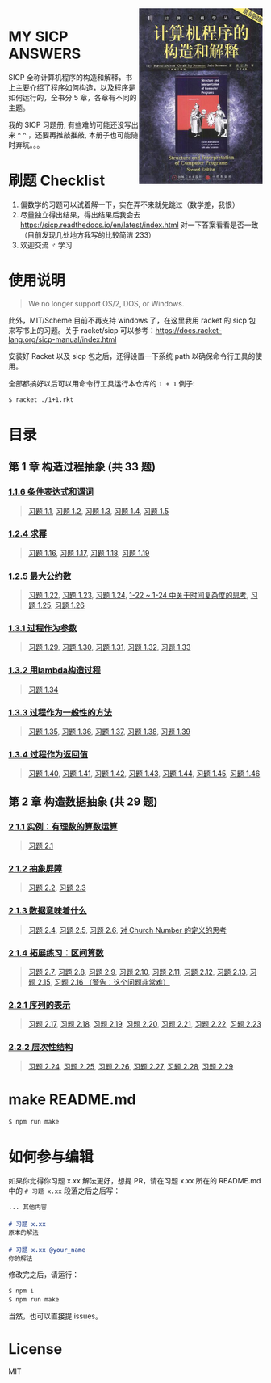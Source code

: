 <!-- Generated By `npm run make` -->
<img align="right" src="images/sicp-cover.jpg">

# MY SICP ANSWERS

SICP 全称计算机程序的构造和解释，书上主要介绍了程序如何构造，以及程序是如何运行的，全书分 5 章，各章有不同的主题。

我的 SICP 习题册, 有些难的可能还没写出来 ^ ^ ，还要再推敲推敲, 本册子也可能随时弃坑。。。

# 刷题 Checklist

1. 偏数学的习题可以试着解一下，实在弄不来就先跳过（数学差，我恨）
2. 尽量独立得出结果，得出结果后我会去 https://sicp.readthedocs.io/en/latest/index.html 对一下答案看看是否一致 （目前发现几处地方我写的比较简洁 233）
3. 欢迎交流 ♂ 学习

# 使用说明

> We no longer support OS/2, DOS, or Windows.

此外，MIT/Scheme 目前不再支持 windows 了，在这里我用 racket 的 sicp 包来写书上的习题。关于 racket/sicp 可以参考：https://docs.racket-lang.org/sicp-manual/index.html

安装好 Racket 以及 sicp 包之后，还得设置一下系统 path 以确保命令行工具的使用。

全部都搞好以后可以用命令行工具运行本仓库的 `1 + 1` 例子:

``` bash 
$ racket ./1+1.rkt
```


# 目录

## 第 1 章 构造过程抽象 (共 33 题)

### [1.1.6 条件表达式和谓词](./src/%E7%AC%AC%201%20%E7%AB%A0%20%E6%9E%84%E9%80%A0%E8%BF%87%E7%A8%8B%E6%8A%BD%E8%B1%A1/1.1.6%20%E6%9D%A1%E4%BB%B6%E8%A1%A8%E8%BE%BE%E5%BC%8F%E5%92%8C%E8%B0%93%E8%AF%8D) 

> [习题 1.1](./src/%E7%AC%AC%201%20%E7%AB%A0%20%E6%9E%84%E9%80%A0%E8%BF%87%E7%A8%8B%E6%8A%BD%E8%B1%A1/1.1.6%20%E6%9D%A1%E4%BB%B6%E8%A1%A8%E8%BE%BE%E5%BC%8F%E5%92%8C%E8%B0%93%E8%AF%8D#%E4%B9%A0%E9%A2%98-11), [习题 1.2](./src/%E7%AC%AC%201%20%E7%AB%A0%20%E6%9E%84%E9%80%A0%E8%BF%87%E7%A8%8B%E6%8A%BD%E8%B1%A1/1.1.6%20%E6%9D%A1%E4%BB%B6%E8%A1%A8%E8%BE%BE%E5%BC%8F%E5%92%8C%E8%B0%93%E8%AF%8D#%E4%B9%A0%E9%A2%98-12), [习题 1.3](./src/%E7%AC%AC%201%20%E7%AB%A0%20%E6%9E%84%E9%80%A0%E8%BF%87%E7%A8%8B%E6%8A%BD%E8%B1%A1/1.1.6%20%E6%9D%A1%E4%BB%B6%E8%A1%A8%E8%BE%BE%E5%BC%8F%E5%92%8C%E8%B0%93%E8%AF%8D#%E4%B9%A0%E9%A2%98-13), [习题 1.4](./src/%E7%AC%AC%201%20%E7%AB%A0%20%E6%9E%84%E9%80%A0%E8%BF%87%E7%A8%8B%E6%8A%BD%E8%B1%A1/1.1.6%20%E6%9D%A1%E4%BB%B6%E8%A1%A8%E8%BE%BE%E5%BC%8F%E5%92%8C%E8%B0%93%E8%AF%8D#%E4%B9%A0%E9%A2%98-14), [习题 1.5](./src/%E7%AC%AC%201%20%E7%AB%A0%20%E6%9E%84%E9%80%A0%E8%BF%87%E7%A8%8B%E6%8A%BD%E8%B1%A1/1.1.6%20%E6%9D%A1%E4%BB%B6%E8%A1%A8%E8%BE%BE%E5%BC%8F%E5%92%8C%E8%B0%93%E8%AF%8D#%E4%B9%A0%E9%A2%98-15)

### [1.2.4 求幂](./src/%E7%AC%AC%201%20%E7%AB%A0%20%E6%9E%84%E9%80%A0%E8%BF%87%E7%A8%8B%E6%8A%BD%E8%B1%A1/1.2.4%20%E6%B1%82%E5%B9%82) 

> [习题 1.16](./src/%E7%AC%AC%201%20%E7%AB%A0%20%E6%9E%84%E9%80%A0%E8%BF%87%E7%A8%8B%E6%8A%BD%E8%B1%A1/1.2.4%20%E6%B1%82%E5%B9%82#%E4%B9%A0%E9%A2%98-116), [习题 1.17](./src/%E7%AC%AC%201%20%E7%AB%A0%20%E6%9E%84%E9%80%A0%E8%BF%87%E7%A8%8B%E6%8A%BD%E8%B1%A1/1.2.4%20%E6%B1%82%E5%B9%82#%E4%B9%A0%E9%A2%98-117), [习题 1.18](./src/%E7%AC%AC%201%20%E7%AB%A0%20%E6%9E%84%E9%80%A0%E8%BF%87%E7%A8%8B%E6%8A%BD%E8%B1%A1/1.2.4%20%E6%B1%82%E5%B9%82#%E4%B9%A0%E9%A2%98-118), [习题 1.19](./src/%E7%AC%AC%201%20%E7%AB%A0%20%E6%9E%84%E9%80%A0%E8%BF%87%E7%A8%8B%E6%8A%BD%E8%B1%A1/1.2.4%20%E6%B1%82%E5%B9%82#%E4%B9%A0%E9%A2%98-119)

### [1.2.5 最大公约数](./src/%E7%AC%AC%201%20%E7%AB%A0%20%E6%9E%84%E9%80%A0%E8%BF%87%E7%A8%8B%E6%8A%BD%E8%B1%A1/1.2.5%20%E6%9C%80%E5%A4%A7%E5%85%AC%E7%BA%A6%E6%95%B0) 

> [习题 1.22](./src/%E7%AC%AC%201%20%E7%AB%A0%20%E6%9E%84%E9%80%A0%E8%BF%87%E7%A8%8B%E6%8A%BD%E8%B1%A1/1.2.5%20%E6%9C%80%E5%A4%A7%E5%85%AC%E7%BA%A6%E6%95%B0#%E4%B9%A0%E9%A2%98-122), [习题 1.23](./src/%E7%AC%AC%201%20%E7%AB%A0%20%E6%9E%84%E9%80%A0%E8%BF%87%E7%A8%8B%E6%8A%BD%E8%B1%A1/1.2.5%20%E6%9C%80%E5%A4%A7%E5%85%AC%E7%BA%A6%E6%95%B0#%E4%B9%A0%E9%A2%98-123), [习题 1.24](./src/%E7%AC%AC%201%20%E7%AB%A0%20%E6%9E%84%E9%80%A0%E8%BF%87%E7%A8%8B%E6%8A%BD%E8%B1%A1/1.2.5%20%E6%9C%80%E5%A4%A7%E5%85%AC%E7%BA%A6%E6%95%B0#%E4%B9%A0%E9%A2%98-124), [1-22 ~ 1-24 中关于时间复杂度的思考](./src/%E7%AC%AC%201%20%E7%AB%A0%20%E6%9E%84%E9%80%A0%E8%BF%87%E7%A8%8B%E6%8A%BD%E8%B1%A1/1.2.5%20%E6%9C%80%E5%A4%A7%E5%85%AC%E7%BA%A6%E6%95%B0#1-22-~%201-24%20%E4%B8%AD%E5%85%B3%E4%BA%8E%E6%97%B6%E9%97%B4%E5%A4%8D%E6%9D%82%E5%BA%A6%E7%9A%84%E6%80%9D%E8%80%83), [习题 1.25](./src/%E7%AC%AC%201%20%E7%AB%A0%20%E6%9E%84%E9%80%A0%E8%BF%87%E7%A8%8B%E6%8A%BD%E8%B1%A1/1.2.5%20%E6%9C%80%E5%A4%A7%E5%85%AC%E7%BA%A6%E6%95%B0#%E4%B9%A0%E9%A2%98-125), [习题 1.26](./src/%E7%AC%AC%201%20%E7%AB%A0%20%E6%9E%84%E9%80%A0%E8%BF%87%E7%A8%8B%E6%8A%BD%E8%B1%A1/1.2.5%20%E6%9C%80%E5%A4%A7%E5%85%AC%E7%BA%A6%E6%95%B0#%E4%B9%A0%E9%A2%98-126)

### [1.3.1 过程作为参数](./src/%E7%AC%AC%201%20%E7%AB%A0%20%E6%9E%84%E9%80%A0%E8%BF%87%E7%A8%8B%E6%8A%BD%E8%B1%A1/1.3.1%20%E8%BF%87%E7%A8%8B%E4%BD%9C%E4%B8%BA%E5%8F%82%E6%95%B0) 

> [习题 1.29](./src/%E7%AC%AC%201%20%E7%AB%A0%20%E6%9E%84%E9%80%A0%E8%BF%87%E7%A8%8B%E6%8A%BD%E8%B1%A1/1.3.1%20%E8%BF%87%E7%A8%8B%E4%BD%9C%E4%B8%BA%E5%8F%82%E6%95%B0#%E4%B9%A0%E9%A2%98-129), [习题 1.30](./src/%E7%AC%AC%201%20%E7%AB%A0%20%E6%9E%84%E9%80%A0%E8%BF%87%E7%A8%8B%E6%8A%BD%E8%B1%A1/1.3.1%20%E8%BF%87%E7%A8%8B%E4%BD%9C%E4%B8%BA%E5%8F%82%E6%95%B0#%E4%B9%A0%E9%A2%98-130), [习题 1.31](./src/%E7%AC%AC%201%20%E7%AB%A0%20%E6%9E%84%E9%80%A0%E8%BF%87%E7%A8%8B%E6%8A%BD%E8%B1%A1/1.3.1%20%E8%BF%87%E7%A8%8B%E4%BD%9C%E4%B8%BA%E5%8F%82%E6%95%B0#%E4%B9%A0%E9%A2%98-131), [习题 1.32](./src/%E7%AC%AC%201%20%E7%AB%A0%20%E6%9E%84%E9%80%A0%E8%BF%87%E7%A8%8B%E6%8A%BD%E8%B1%A1/1.3.1%20%E8%BF%87%E7%A8%8B%E4%BD%9C%E4%B8%BA%E5%8F%82%E6%95%B0#%E4%B9%A0%E9%A2%98-132), [习题 1.33](./src/%E7%AC%AC%201%20%E7%AB%A0%20%E6%9E%84%E9%80%A0%E8%BF%87%E7%A8%8B%E6%8A%BD%E8%B1%A1/1.3.1%20%E8%BF%87%E7%A8%8B%E4%BD%9C%E4%B8%BA%E5%8F%82%E6%95%B0#%E4%B9%A0%E9%A2%98-133)

### [1.3.2 用lambda构造过程](./src/%E7%AC%AC%201%20%E7%AB%A0%20%E6%9E%84%E9%80%A0%E8%BF%87%E7%A8%8B%E6%8A%BD%E8%B1%A1/1.3.2%20%E7%94%A8lambda%E6%9E%84%E9%80%A0%E8%BF%87%E7%A8%8B) 

> [习题 1.34](./src/%E7%AC%AC%201%20%E7%AB%A0%20%E6%9E%84%E9%80%A0%E8%BF%87%E7%A8%8B%E6%8A%BD%E8%B1%A1/1.3.2%20%E7%94%A8lambda%E6%9E%84%E9%80%A0%E8%BF%87%E7%A8%8B#%E4%B9%A0%E9%A2%98-134)

### [1.3.3 过程作为一般性的方法](./src/%E7%AC%AC%201%20%E7%AB%A0%20%E6%9E%84%E9%80%A0%E8%BF%87%E7%A8%8B%E6%8A%BD%E8%B1%A1/1.3.3%20%E8%BF%87%E7%A8%8B%E4%BD%9C%E4%B8%BA%E4%B8%80%E8%88%AC%E6%80%A7%E7%9A%84%E6%96%B9%E6%B3%95) 

> [习题 1.35](./src/%E7%AC%AC%201%20%E7%AB%A0%20%E6%9E%84%E9%80%A0%E8%BF%87%E7%A8%8B%E6%8A%BD%E8%B1%A1/1.3.3%20%E8%BF%87%E7%A8%8B%E4%BD%9C%E4%B8%BA%E4%B8%80%E8%88%AC%E6%80%A7%E7%9A%84%E6%96%B9%E6%B3%95#%E4%B9%A0%E9%A2%98-135), [习题 1.36](./src/%E7%AC%AC%201%20%E7%AB%A0%20%E6%9E%84%E9%80%A0%E8%BF%87%E7%A8%8B%E6%8A%BD%E8%B1%A1/1.3.3%20%E8%BF%87%E7%A8%8B%E4%BD%9C%E4%B8%BA%E4%B8%80%E8%88%AC%E6%80%A7%E7%9A%84%E6%96%B9%E6%B3%95#%E4%B9%A0%E9%A2%98-136), [习题 1.37](./src/%E7%AC%AC%201%20%E7%AB%A0%20%E6%9E%84%E9%80%A0%E8%BF%87%E7%A8%8B%E6%8A%BD%E8%B1%A1/1.3.3%20%E8%BF%87%E7%A8%8B%E4%BD%9C%E4%B8%BA%E4%B8%80%E8%88%AC%E6%80%A7%E7%9A%84%E6%96%B9%E6%B3%95#%E4%B9%A0%E9%A2%98-137), [习题 1.38](./src/%E7%AC%AC%201%20%E7%AB%A0%20%E6%9E%84%E9%80%A0%E8%BF%87%E7%A8%8B%E6%8A%BD%E8%B1%A1/1.3.3%20%E8%BF%87%E7%A8%8B%E4%BD%9C%E4%B8%BA%E4%B8%80%E8%88%AC%E6%80%A7%E7%9A%84%E6%96%B9%E6%B3%95#%E4%B9%A0%E9%A2%98-138), [习题 1.39](./src/%E7%AC%AC%201%20%E7%AB%A0%20%E6%9E%84%E9%80%A0%E8%BF%87%E7%A8%8B%E6%8A%BD%E8%B1%A1/1.3.3%20%E8%BF%87%E7%A8%8B%E4%BD%9C%E4%B8%BA%E4%B8%80%E8%88%AC%E6%80%A7%E7%9A%84%E6%96%B9%E6%B3%95#%E4%B9%A0%E9%A2%98-139)

### [1.3.4 过程作为返回值](./src/%E7%AC%AC%201%20%E7%AB%A0%20%E6%9E%84%E9%80%A0%E8%BF%87%E7%A8%8B%E6%8A%BD%E8%B1%A1/1.3.4%20%E8%BF%87%E7%A8%8B%E4%BD%9C%E4%B8%BA%E8%BF%94%E5%9B%9E%E5%80%BC) 

> [习题 1.40](./src/%E7%AC%AC%201%20%E7%AB%A0%20%E6%9E%84%E9%80%A0%E8%BF%87%E7%A8%8B%E6%8A%BD%E8%B1%A1/1.3.4%20%E8%BF%87%E7%A8%8B%E4%BD%9C%E4%B8%BA%E8%BF%94%E5%9B%9E%E5%80%BC#%E4%B9%A0%E9%A2%98-140), [习题 1.41](./src/%E7%AC%AC%201%20%E7%AB%A0%20%E6%9E%84%E9%80%A0%E8%BF%87%E7%A8%8B%E6%8A%BD%E8%B1%A1/1.3.4%20%E8%BF%87%E7%A8%8B%E4%BD%9C%E4%B8%BA%E8%BF%94%E5%9B%9E%E5%80%BC#%E4%B9%A0%E9%A2%98-141), [习题 1.42](./src/%E7%AC%AC%201%20%E7%AB%A0%20%E6%9E%84%E9%80%A0%E8%BF%87%E7%A8%8B%E6%8A%BD%E8%B1%A1/1.3.4%20%E8%BF%87%E7%A8%8B%E4%BD%9C%E4%B8%BA%E8%BF%94%E5%9B%9E%E5%80%BC#%E4%B9%A0%E9%A2%98-142), [习题 1.43](./src/%E7%AC%AC%201%20%E7%AB%A0%20%E6%9E%84%E9%80%A0%E8%BF%87%E7%A8%8B%E6%8A%BD%E8%B1%A1/1.3.4%20%E8%BF%87%E7%A8%8B%E4%BD%9C%E4%B8%BA%E8%BF%94%E5%9B%9E%E5%80%BC#%E4%B9%A0%E9%A2%98-143), [习题 1.44](./src/%E7%AC%AC%201%20%E7%AB%A0%20%E6%9E%84%E9%80%A0%E8%BF%87%E7%A8%8B%E6%8A%BD%E8%B1%A1/1.3.4%20%E8%BF%87%E7%A8%8B%E4%BD%9C%E4%B8%BA%E8%BF%94%E5%9B%9E%E5%80%BC#%E4%B9%A0%E9%A2%98-144), [习题 1.45](./src/%E7%AC%AC%201%20%E7%AB%A0%20%E6%9E%84%E9%80%A0%E8%BF%87%E7%A8%8B%E6%8A%BD%E8%B1%A1/1.3.4%20%E8%BF%87%E7%A8%8B%E4%BD%9C%E4%B8%BA%E8%BF%94%E5%9B%9E%E5%80%BC#%E4%B9%A0%E9%A2%98-145), [习题 1.46](./src/%E7%AC%AC%201%20%E7%AB%A0%20%E6%9E%84%E9%80%A0%E8%BF%87%E7%A8%8B%E6%8A%BD%E8%B1%A1/1.3.4%20%E8%BF%87%E7%A8%8B%E4%BD%9C%E4%B8%BA%E8%BF%94%E5%9B%9E%E5%80%BC#%E4%B9%A0%E9%A2%98-146)

## 第 2 章 构造数据抽象 (共 29 题)

### [2.1.1 实例：有理数的算数运算](./src/%E7%AC%AC%202%20%E7%AB%A0%20%E6%9E%84%E9%80%A0%E6%95%B0%E6%8D%AE%E6%8A%BD%E8%B1%A1/2.1.1%20%E5%AE%9E%E4%BE%8B%EF%BC%9A%E6%9C%89%E7%90%86%E6%95%B0%E7%9A%84%E7%AE%97%E6%95%B0%E8%BF%90%E7%AE%97) 

> [习题 2.1](./src/%E7%AC%AC%202%20%E7%AB%A0%20%E6%9E%84%E9%80%A0%E6%95%B0%E6%8D%AE%E6%8A%BD%E8%B1%A1/2.1.1%20%E5%AE%9E%E4%BE%8B%EF%BC%9A%E6%9C%89%E7%90%86%E6%95%B0%E7%9A%84%E7%AE%97%E6%95%B0%E8%BF%90%E7%AE%97#%E4%B9%A0%E9%A2%98-21)

### [2.1.2 抽象屏障](./src/%E7%AC%AC%202%20%E7%AB%A0%20%E6%9E%84%E9%80%A0%E6%95%B0%E6%8D%AE%E6%8A%BD%E8%B1%A1/2.1.2%20%E6%8A%BD%E8%B1%A1%E5%B1%8F%E9%9A%9C) 

> [习题 2.2](./src/%E7%AC%AC%202%20%E7%AB%A0%20%E6%9E%84%E9%80%A0%E6%95%B0%E6%8D%AE%E6%8A%BD%E8%B1%A1/2.1.2%20%E6%8A%BD%E8%B1%A1%E5%B1%8F%E9%9A%9C#%E4%B9%A0%E9%A2%98-22), [习题 2.3](./src/%E7%AC%AC%202%20%E7%AB%A0%20%E6%9E%84%E9%80%A0%E6%95%B0%E6%8D%AE%E6%8A%BD%E8%B1%A1/2.1.2%20%E6%8A%BD%E8%B1%A1%E5%B1%8F%E9%9A%9C#%E4%B9%A0%E9%A2%98-23)

### [2.1.3 数据意味着什么](./src/%E7%AC%AC%202%20%E7%AB%A0%20%E6%9E%84%E9%80%A0%E6%95%B0%E6%8D%AE%E6%8A%BD%E8%B1%A1/2.1.3%20%E6%95%B0%E6%8D%AE%E6%84%8F%E5%91%B3%E7%9D%80%E4%BB%80%E4%B9%88) 

> [习题 2.4](./src/%E7%AC%AC%202%20%E7%AB%A0%20%E6%9E%84%E9%80%A0%E6%95%B0%E6%8D%AE%E6%8A%BD%E8%B1%A1/2.1.3%20%E6%95%B0%E6%8D%AE%E6%84%8F%E5%91%B3%E7%9D%80%E4%BB%80%E4%B9%88#%E4%B9%A0%E9%A2%98-24), [习题 2.5](./src/%E7%AC%AC%202%20%E7%AB%A0%20%E6%9E%84%E9%80%A0%E6%95%B0%E6%8D%AE%E6%8A%BD%E8%B1%A1/2.1.3%20%E6%95%B0%E6%8D%AE%E6%84%8F%E5%91%B3%E7%9D%80%E4%BB%80%E4%B9%88#%E4%B9%A0%E9%A2%98-25), [习题 2.6](./src/%E7%AC%AC%202%20%E7%AB%A0%20%E6%9E%84%E9%80%A0%E6%95%B0%E6%8D%AE%E6%8A%BD%E8%B1%A1/2.1.3%20%E6%95%B0%E6%8D%AE%E6%84%8F%E5%91%B3%E7%9D%80%E4%BB%80%E4%B9%88#%E4%B9%A0%E9%A2%98-26), [对 Church Number 的定义的思考](./src/%E7%AC%AC%202%20%E7%AB%A0%20%E6%9E%84%E9%80%A0%E6%95%B0%E6%8D%AE%E6%8A%BD%E8%B1%A1/2.1.3%20%E6%95%B0%E6%8D%AE%E6%84%8F%E5%91%B3%E7%9D%80%E4%BB%80%E4%B9%88#%E5%AF%B9-Church%20Number%20%E7%9A%84%E5%AE%9A%E4%B9%89%E7%9A%84%E6%80%9D%E8%80%83)

### [2.1.4 拓展练习：区间算数](./src/%E7%AC%AC%202%20%E7%AB%A0%20%E6%9E%84%E9%80%A0%E6%95%B0%E6%8D%AE%E6%8A%BD%E8%B1%A1/2.1.4%20%E6%8B%93%E5%B1%95%E7%BB%83%E4%B9%A0%EF%BC%9A%E5%8C%BA%E9%97%B4%E7%AE%97%E6%95%B0) 

> [习题 2.7](./src/%E7%AC%AC%202%20%E7%AB%A0%20%E6%9E%84%E9%80%A0%E6%95%B0%E6%8D%AE%E6%8A%BD%E8%B1%A1/2.1.4%20%E6%8B%93%E5%B1%95%E7%BB%83%E4%B9%A0%EF%BC%9A%E5%8C%BA%E9%97%B4%E7%AE%97%E6%95%B0#%E4%B9%A0%E9%A2%98-27), [习题 2.8](./src/%E7%AC%AC%202%20%E7%AB%A0%20%E6%9E%84%E9%80%A0%E6%95%B0%E6%8D%AE%E6%8A%BD%E8%B1%A1/2.1.4%20%E6%8B%93%E5%B1%95%E7%BB%83%E4%B9%A0%EF%BC%9A%E5%8C%BA%E9%97%B4%E7%AE%97%E6%95%B0#%E4%B9%A0%E9%A2%98-28), [习题 2.9](./src/%E7%AC%AC%202%20%E7%AB%A0%20%E6%9E%84%E9%80%A0%E6%95%B0%E6%8D%AE%E6%8A%BD%E8%B1%A1/2.1.4%20%E6%8B%93%E5%B1%95%E7%BB%83%E4%B9%A0%EF%BC%9A%E5%8C%BA%E9%97%B4%E7%AE%97%E6%95%B0#%E4%B9%A0%E9%A2%98-29), [习题 2.10](./src/%E7%AC%AC%202%20%E7%AB%A0%20%E6%9E%84%E9%80%A0%E6%95%B0%E6%8D%AE%E6%8A%BD%E8%B1%A1/2.1.4%20%E6%8B%93%E5%B1%95%E7%BB%83%E4%B9%A0%EF%BC%9A%E5%8C%BA%E9%97%B4%E7%AE%97%E6%95%B0#%E4%B9%A0%E9%A2%98-210), [习题 2.11](./src/%E7%AC%AC%202%20%E7%AB%A0%20%E6%9E%84%E9%80%A0%E6%95%B0%E6%8D%AE%E6%8A%BD%E8%B1%A1/2.1.4%20%E6%8B%93%E5%B1%95%E7%BB%83%E4%B9%A0%EF%BC%9A%E5%8C%BA%E9%97%B4%E7%AE%97%E6%95%B0#%E4%B9%A0%E9%A2%98-211), [习题 2.12](./src/%E7%AC%AC%202%20%E7%AB%A0%20%E6%9E%84%E9%80%A0%E6%95%B0%E6%8D%AE%E6%8A%BD%E8%B1%A1/2.1.4%20%E6%8B%93%E5%B1%95%E7%BB%83%E4%B9%A0%EF%BC%9A%E5%8C%BA%E9%97%B4%E7%AE%97%E6%95%B0#%E4%B9%A0%E9%A2%98-212), [习题 2.13](./src/%E7%AC%AC%202%20%E7%AB%A0%20%E6%9E%84%E9%80%A0%E6%95%B0%E6%8D%AE%E6%8A%BD%E8%B1%A1/2.1.4%20%E6%8B%93%E5%B1%95%E7%BB%83%E4%B9%A0%EF%BC%9A%E5%8C%BA%E9%97%B4%E7%AE%97%E6%95%B0#%E4%B9%A0%E9%A2%98-213), [习题 2.15](./src/%E7%AC%AC%202%20%E7%AB%A0%20%E6%9E%84%E9%80%A0%E6%95%B0%E6%8D%AE%E6%8A%BD%E8%B1%A1/2.1.4%20%E6%8B%93%E5%B1%95%E7%BB%83%E4%B9%A0%EF%BC%9A%E5%8C%BA%E9%97%B4%E7%AE%97%E6%95%B0#%E4%B9%A0%E9%A2%98-215), [习题 2.16 （警告：这个问题非常难）](./src/%E7%AC%AC%202%20%E7%AB%A0%20%E6%9E%84%E9%80%A0%E6%95%B0%E6%8D%AE%E6%8A%BD%E8%B1%A1/2.1.4%20%E6%8B%93%E5%B1%95%E7%BB%83%E4%B9%A0%EF%BC%9A%E5%8C%BA%E9%97%B4%E7%AE%97%E6%95%B0#%E4%B9%A0%E9%A2%98-216%20%EF%BC%88%E8%AD%A6%E5%91%8A%EF%BC%9A%E8%BF%99%E4%B8%AA%E9%97%AE%E9%A2%98%E9%9D%9E%E5%B8%B8%E9%9A%BE%EF%BC%89)

### [2.2.1 序列的表示](./src/%E7%AC%AC%202%20%E7%AB%A0%20%E6%9E%84%E9%80%A0%E6%95%B0%E6%8D%AE%E6%8A%BD%E8%B1%A1/2.2.1%20%E5%BA%8F%E5%88%97%E7%9A%84%E8%A1%A8%E7%A4%BA) 

> [习题 2.17](./src/%E7%AC%AC%202%20%E7%AB%A0%20%E6%9E%84%E9%80%A0%E6%95%B0%E6%8D%AE%E6%8A%BD%E8%B1%A1/2.2.1%20%E5%BA%8F%E5%88%97%E7%9A%84%E8%A1%A8%E7%A4%BA#%E4%B9%A0%E9%A2%98-217), [习题 2.18](./src/%E7%AC%AC%202%20%E7%AB%A0%20%E6%9E%84%E9%80%A0%E6%95%B0%E6%8D%AE%E6%8A%BD%E8%B1%A1/2.2.1%20%E5%BA%8F%E5%88%97%E7%9A%84%E8%A1%A8%E7%A4%BA#%E4%B9%A0%E9%A2%98-218), [习题 2.19](./src/%E7%AC%AC%202%20%E7%AB%A0%20%E6%9E%84%E9%80%A0%E6%95%B0%E6%8D%AE%E6%8A%BD%E8%B1%A1/2.2.1%20%E5%BA%8F%E5%88%97%E7%9A%84%E8%A1%A8%E7%A4%BA#%E4%B9%A0%E9%A2%98-219), [习题 2.20](./src/%E7%AC%AC%202%20%E7%AB%A0%20%E6%9E%84%E9%80%A0%E6%95%B0%E6%8D%AE%E6%8A%BD%E8%B1%A1/2.2.1%20%E5%BA%8F%E5%88%97%E7%9A%84%E8%A1%A8%E7%A4%BA#%E4%B9%A0%E9%A2%98-220), [习题 2.21](./src/%E7%AC%AC%202%20%E7%AB%A0%20%E6%9E%84%E9%80%A0%E6%95%B0%E6%8D%AE%E6%8A%BD%E8%B1%A1/2.2.1%20%E5%BA%8F%E5%88%97%E7%9A%84%E8%A1%A8%E7%A4%BA#%E4%B9%A0%E9%A2%98-221), [习题 2.22](./src/%E7%AC%AC%202%20%E7%AB%A0%20%E6%9E%84%E9%80%A0%E6%95%B0%E6%8D%AE%E6%8A%BD%E8%B1%A1/2.2.1%20%E5%BA%8F%E5%88%97%E7%9A%84%E8%A1%A8%E7%A4%BA#%E4%B9%A0%E9%A2%98-222), [习题 2.23](./src/%E7%AC%AC%202%20%E7%AB%A0%20%E6%9E%84%E9%80%A0%E6%95%B0%E6%8D%AE%E6%8A%BD%E8%B1%A1/2.2.1%20%E5%BA%8F%E5%88%97%E7%9A%84%E8%A1%A8%E7%A4%BA#%E4%B9%A0%E9%A2%98-223)

### [2.2.2 层次性结构](./src/%E7%AC%AC%202%20%E7%AB%A0%20%E6%9E%84%E9%80%A0%E6%95%B0%E6%8D%AE%E6%8A%BD%E8%B1%A1/2.2.2%20%E5%B1%82%E6%AC%A1%E6%80%A7%E7%BB%93%E6%9E%84) 

> [习题 2.24](./src/%E7%AC%AC%202%20%E7%AB%A0%20%E6%9E%84%E9%80%A0%E6%95%B0%E6%8D%AE%E6%8A%BD%E8%B1%A1/2.2.2%20%E5%B1%82%E6%AC%A1%E6%80%A7%E7%BB%93%E6%9E%84#%E4%B9%A0%E9%A2%98-224), [习题 2.25](./src/%E7%AC%AC%202%20%E7%AB%A0%20%E6%9E%84%E9%80%A0%E6%95%B0%E6%8D%AE%E6%8A%BD%E8%B1%A1/2.2.2%20%E5%B1%82%E6%AC%A1%E6%80%A7%E7%BB%93%E6%9E%84#%E4%B9%A0%E9%A2%98-225), [习题 2.26](./src/%E7%AC%AC%202%20%E7%AB%A0%20%E6%9E%84%E9%80%A0%E6%95%B0%E6%8D%AE%E6%8A%BD%E8%B1%A1/2.2.2%20%E5%B1%82%E6%AC%A1%E6%80%A7%E7%BB%93%E6%9E%84#%E4%B9%A0%E9%A2%98-226), [习题 2.27](./src/%E7%AC%AC%202%20%E7%AB%A0%20%E6%9E%84%E9%80%A0%E6%95%B0%E6%8D%AE%E6%8A%BD%E8%B1%A1/2.2.2%20%E5%B1%82%E6%AC%A1%E6%80%A7%E7%BB%93%E6%9E%84#%E4%B9%A0%E9%A2%98-227), [习题 2.28](./src/%E7%AC%AC%202%20%E7%AB%A0%20%E6%9E%84%E9%80%A0%E6%95%B0%E6%8D%AE%E6%8A%BD%E8%B1%A1/2.2.2%20%E5%B1%82%E6%AC%A1%E6%80%A7%E7%BB%93%E6%9E%84#%E4%B9%A0%E9%A2%98-228), [习题 2.29](./src/%E7%AC%AC%202%20%E7%AB%A0%20%E6%9E%84%E9%80%A0%E6%95%B0%E6%8D%AE%E6%8A%BD%E8%B1%A1/2.2.2%20%E5%B1%82%E6%AC%A1%E6%80%A7%E7%BB%93%E6%9E%84#%E4%B9%A0%E9%A2%98-229)

# make README.md 

``` bash
$ npm run make 
```

# 如何参与编辑

如果你觉得你习题 x.xx 解法更好，想提 PR，请在习题 x.xx 所在的 README.md 中的 `# 习题 x.xx` 段落之后之后写： 

``` markdown
... 其他内容

# 习题 x.xx
原本的解法

# 习题 x.xx @your_name
你的解法

```

修改完之后，请运行：

``` bash
$ npm i 
$ npm run make 
```

当然，也可以直接提 issues。

# License

MIT

 